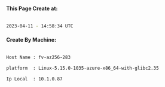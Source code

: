 
   
#### This Page Create at:

```bash

2023-04-11 - 14:58:34 UTC

```

#### Create By Machine:

```bash

Host Name : fv-az256-283

platform  : Linux-5.15.0-1035-azure-x86_64-with-glibc2.35

Ip Local  : 10.1.0.87

```

